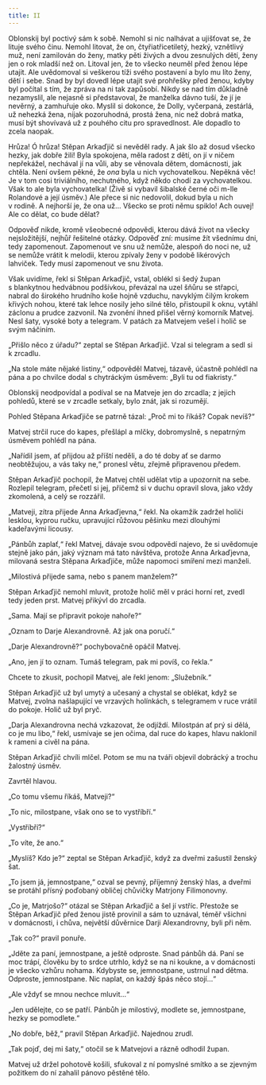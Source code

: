 ```yaml
---
title: II
---
```


Oblonskij byl poctivý sám k sobě. Nemohl si nic nalhávat a ujišťovat se, že lituje svého činu. Nemohl litovat, že on, čtyřiatřicetiletý, hezký, vznětlivý muž, není zamilován do ženy, matky pěti živých a dvou zesnulých dětí, ženy jen o rok mladší než on. Litoval jen, že to všecko neuměl před ženou lépe utajit. Ale uvědomoval si veškerou tíži svého postavení a bylo mu líto ženy, dětí i sebe. Snad by byl dovedl lépe utajit své prohřešky před ženou, kdyby byl počítal s tím, že zpráva na ni tak zapůsobí. Nikdy se nad tím důkladně nezamyslil, ale nejasně si představoval, že manželka dávno tuší, že jí je nevěrný, a zamhuřuje oko. Myslil si dokonce, že Dolly, vyčerpaná, zestárlá, už nehezká žena, nijak pozoruhodná, prostá žena, nic než dobrá matka, musí být shovívavá už z pouhého citu pro spravedlnost. Ale dopadlo to zcela naopak.

Hrůza! Ó hrůza! Stěpan Arkaďjič si nevěděl rady. A jak šlo až dosud všecko hezky, jak dobře žili! Byla spokojena, měla radost z dětí, on jí v ničem nepřekážel, nechával jí na vůli, aby se věnovala dětem, domácnosti, jak chtěla. Není ovšem pěkné, že _ona_ byla u nich vychovatelkou. Nepěkná věc! Je v tom cosi triviálního, nechutného, když někdo chodí za vychovatelkou. Však to ale byla vychovatelka! (Živě si vybavil šibalské černé oči m-lle Rolandové a její úsměv.) Ale přece si nic nedovolil, dokud byla u nich v rodině. A nejhorší je, že ona už… Všecko se proti němu spiklo! Ach ouvej! Ale co dělat, co bude dělat?

Odpověď nikde, kromě všeobecné odpovědi, kterou dává život na všecky nejsložitější, nejhůř řešitelné otázky. Odpověď zní: musíme žít všednímu dni, tedy zapomenout. Zapomenout ve snu už nemůže, alespoň do noci ne, už se nemůže vrátit k melodii, kterou zpívaly ženy v podobě likérových lahviček. Tedy musí zapomenout ve snu života.

Však uvidíme, řekl si Stěpan Arkaďjič, vstal, oblékl si šedý župan s blankytnou hedvábnou podšívkou, převázal na uzel šňůru se střapci, nabral do širokého hrudního koše hojně vzduchu, navyklým čilým krokem křivých nohou, které tak lehce nosily jeho silné tělo, přistoupil k oknu, vytáhl záclonu a prudce zazvonil. Na zvonění ihned přišel věrný komorník Matvej. Nesl šaty, vysoké boty a telegram. V patách za Matvejem vešel i holič se svým náčiním.

„Přišlo něco z úřadu?“ zeptal se Stěpan Arkaďjič. Vzal si telegram a sedl si k zrcadlu.

„Na stole máte nějaké listiny,“ odpověděl Matvej, tázavě, účastně pohlédl na pána a po chvilce dodal s chytráckým úsměvem: „Byli tu od fiakristy.“

Oblonskij neodpovídal a podíval se na Matveje jen do zrcadla; z jejich pohledů, které se v zrcadle setkaly, bylo znát, jak si rozumějí.

Pohled Stěpana Arkaďjiče se patrně tázal: „Proč mi to říkáš? Copak nevíš?“

Matvej strčil ruce do kapes, přešlápl a mlčky, dobromyslně, s nepatrným úsměvem pohlédl na pána.

„Nařídil jsem, ať přijdou až příští neděli, a do té doby ať se darmo neobtěžujou, a vás taky ne,“ pronesl větu, zřejmě připravenou předem.

Stěpan Arkaďjič pochopil, že Matvej chtěl udělat vtip a upozornit na sebe. Rozlepil telegram, přečetl si jej, přičemž si v duchu opravil slova, jako vždy zkomolená, a celý se rozzářil.

„Matveji, zítra přijede Anna Arkaďjevna,“ řekl. Na okamžik zadržel holiči lesklou, kyprou ručku, upravující růžovou pěšinku mezi dlouhými kadeřavými licousy.

„Pánbůh zaplať,“ řekl Matvej, dávaje svou odpovědí najevo, že si uvědomuje stejně jako pán, jaký význam má tato návštěva, protože Anna Arkaďjevna, milovaná sestra Stěpana Arkaďjiče, může napomoci smíření mezi manželi.

„Milostivá přijede sama, nebo s panem manželem?“

Stěpan Arkaďjič nemohl mluvit, protože holič měl v práci horní ret, zvedl tedy jeden prst. Matvej přikývl do zrcadla.

„Sama. Mají se připravit pokoje nahoře?“

„Oznam to Darje Alexandrovně. Až jak ona poručí.“

„Darje Alexandrovně?“ pochybovačně opáčil Matvej.

„Ano, jen jí to oznam. Tumáš telegram, pak mi povíš, co řekla.“

Chcete to zkusit, pochopil Matvej, ale řekl jenom: „Služebník.“

Stěpan Arkaďjič už byl umytý a učesaný a chystal se oblékat, když se Matvej, zvolna našlapující ve vrzavých holínkách, s telegramem v ruce vrátil do pokoje. Holič už byl pryč.

„Darja Alexandrovna nechá vzkazovat, že odjíždí. Milostpán ať prý si dělá, co je mu libo,“ řekl, usmívaje se jen očima, dal ruce do kapes, hlavu naklonil k rameni a civěl na pána.

Stěpan Arkaďjič chvíli mlčel. Potom se mu na tváři objevil dobrácký a trochu žalostný úsměv.

Zavrtěl hlavou.

„Co tomu všemu říkáš, Matveji?“

„To nic, milostpane, však ono se to vystříbří.“

„Vystříbří?“

„To víte, že ano.“

„Myslíš? Kdo je?“ zeptal se Stěpan Arkaďjič, když za dveřmi zašustil ženský šat.

„To jsem já, jemnostpane,“ ozval se pevný, příjemný ženský hlas, a dveřmi se protáhl přísný poďobaný obličej chůvičky Matrjony Filimonovny.

„Co je, Matrjošo?“ otázal se Stěpan Arkaďjič a šel jí vstříc. Přestože se Stěpan Arkaďjič před ženou jistě provinil a sám to uznával, téměř všichni v domácnosti, i chůva, největší důvěrnice Darji Alexandrovny, byli při něm.

„Tak co?“ pravil ponuře.

„Jděte za paní, jemnostpane, a ještě odproste. Snad pánbůh dá. Paní se moc trápí, člověku by to srdce utrhlo, když se na ni koukne, a v domácnosti je všecko vzhůru nohama. Kdybyste se, jemnostpane, ustrnul nad dětma. Odproste, jemnostpane. Nic naplat, on každý špás něco stojí…“

„Ale vždyť se mnou nechce mluvit…“

„Jen udělejte, co se patří. Pánbůh je milostivý, modlete se, jemnostpane, hezky se pomodlete.“

„No dobře, běž,“ pravil Stěpan Arkaďjič. Najednou zrudl.

„Tak pojď, dej mi šaty,“ otočil se k Matvejovi a rázně odhodil župan.

Matvej už držel pohotově košili, sfukoval z ní pomyslné smítko a se zjevným požitkem do ní zahalil pánovo pěstěné tělo.
